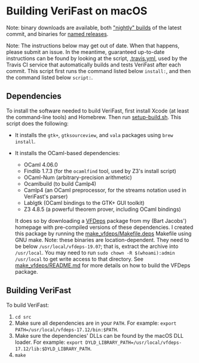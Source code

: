 Building VeriFast on macOS
==========================

Note: binary downloads are available, both ["nightly" builds](https://github.com/verifast/verifast#binaries) of the latest commit, and binaries for [named releases](https://github.com/verifast/verifast/releases).

Note: The instructions below may get out of date. When that happens, please submit an issue. In the meantime, guaranteed up-to-date instructions can be found by looking at the script, [.travis.yml](https://github.com/verifast/verifast/blob/master/.travis.yml), used by the Travis CI service that automatically builds and tests VeriFast after each commit. This script first runs the command listed below `install:`, and then the command listed below `script:`.

Dependencies
------------

To install the software needed to build VeriFast, first install Xcode (at least the command-line tools) and Homebrew. Then run [setup-build.sh](https://github.com/verifast/verifast/blob/master/setup-build.sh). This script does the following:

- It installs the `gtk+`, `gtksourceview`, and `vala` packages using `brew install`.
- It installs the OCaml-based dependencies:
  - OCaml 4.06.0
  - Findlib 1.7.3 (for the `ocamlfind` tool, used by Z3's install script)
  - OCaml-Num (arbitrary-precision arithmetic)
  - Ocamlbuild (to build Camlp4)
  - Camlp4 (an OCaml preprocessor, for the streams notation used in VeriFast's parser)
  - Lablgtk (OCaml bindings to the GTK+ GUI toolkit)
  - Z3 4.8.5 (a powerful theorem prover, including OCaml bindings)
  
  It does so by downloading a [VFDeps](http://people.cs.kuleuven.be/~bart.jacobs/verifast/vfdeps-19.07-macos.txz) package from my (Bart Jacobs') homepage with pre-compiled versions of these dependencies. I created this package by running the [make_vfdeps/Makefile.deps](https://github.com/verifast/verifast/blob/master/make_vfdeps/Makefile.deps) Makefile using GNU make. Note: these binaries are location-dependent. They need to be below `/usr/local/vfdeps-19.07`; that is, extract the archive into `/usr/local`. You may need to run `sudo chown -R $(whoami):admin /usr/local` to get write access to that directory. See [make_vfdeps/README.md](make_vfdeps/README.md) for more details on how to build the VFDeps package.

Building VeriFast
-----------------

To build VeriFast:
1. `cd src`
2. Make sure all dependencies are in your `PATH`. For example: `export PATH=/usr/local/vfdeps-17.12/bin:$PATH`.
3. Make sure the dependencies' DLLs can be found by the macOS DLL loader. For example: `export DYLD_LIBRARY_PATH=/usr/local/vfdeps-17.12/lib:$DYLD_LIBRARY_PATH`.
4. `make`
